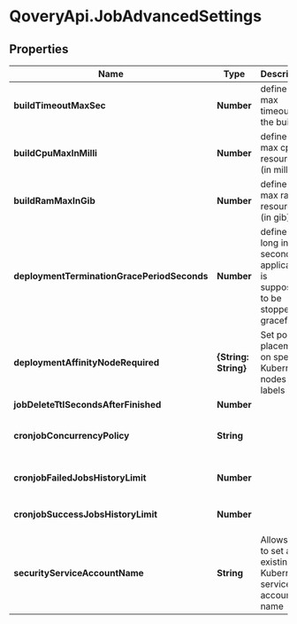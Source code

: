 # QoveryApi.JobAdvancedSettings

## Properties

Name | Type | Description | Notes
------------ | ------------- | ------------- | -------------
**buildTimeoutMaxSec** | **Number** | define the max timeout for the build | [optional] [default to 1800]
**buildCpuMaxInMilli** | **Number** | define the max cpu resources (in milli) | [optional] [default to 4000]
**buildRamMaxInGib** | **Number** | define the max ram resources (in gib) | [optional] [default to 8]
**deploymentTerminationGracePeriodSeconds** | **Number** | define how long in seconds an application is supposed to be stopped gracefully | [optional] [default to 60]
**deploymentAffinityNodeRequired** | **{String: String}** | Set pod placement on specific Kubernetes nodes labels | [optional] 
**jobDeleteTtlSecondsAfterFinished** | **Number** |  | [optional] 
**cronjobConcurrencyPolicy** | **String** |  | [optional] [default to &#39;Forbid&#39;]
**cronjobFailedJobsHistoryLimit** | **Number** |  | [optional] [default to 1]
**cronjobSuccessJobsHistoryLimit** | **Number** |  | [optional] [default to 1]
**securityServiceAccountName** | **String** | Allows you to set an existing Kubernetes service account name  | [optional] [default to &#39;&#39;]


